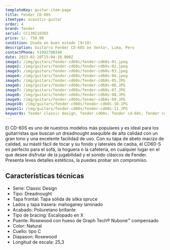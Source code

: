 ```yaml
---
templateKey: guitar-item-page
title: Fender CD-60S
itemtype: acoustic-guitar
order: 4
brand: fender
serial: CC130210303
price: S/. 750.00
condition: Usada en buen estado (9/10)
description: Guitarra Fender CD-60S en Venta!, Lima, Peru
contactPhone: 51992780348
date: 2023-02-28T15:04:10.000Z
image1: /img/guitars/fender-cd60s/fender-cd60s-01.jpeg
image2: /img/guitars/fender-cd60s/fender-cd60s-02.jpeg
image3: /img/guitars/fender-cd60s/fender-cd60s-03.jpeg
image4: /img/guitars/fender-cd60s/fender-cd60s-04.jpeg
image5: /img/guitars/fender-cd60s/fender-cd60s-05.JPG
image6: /img/guitars/fender-cd60s/fender-cd60s-06.JPG
image7: /img/guitars/fender-cd60s/fender-cd60s-07.JPG
image8: /img/guitars/fender-cd60s/fender-cd60s-08.JPG
image9: /img/guitars/fender-cd60s/fender-cd60s-09.JPG
image10: /img/guitars/fender-cd60s/fender-cd60s-10.JPG
image11: /img/guitars/fender-cd60s/fender-cd60s-11.JPG
keywords: fender classic design, fender cd60s, fender cd-60s, fender cd60s, fender cd 60
---
```

El CD-60S es uno de nuestros modelos más populares y es ideal para los guitarristas que buscan un dreadnought asequible de alta calidad con un gran tono y una excelente facilidad de uso. Con su tapa de abeto macizo de calidad, su mástil fácil de tocar y su fondo y laterales de caoba, el CD60-S es perfecto para el sofá, la hoguera o la cafetería, en cualquier lugar en el que desee disfrutar de la jugabilidad y el sonido clásicos de Fender.
Presenta leves detalles estéticos, la puedes probar sin compromiso.

## Características técnicas

* Serie: Classic Design
* Tipo: Dreadnought
* Tapa frontal: Tapa sólida de sitka spruce
* Lados y tapa trasera: mahoganey laminado
* Acabado: Poliuretano brillante
* Tipo de bracing: Escalopado en X
* Puente: Rosewood con hueso de Graph Tech® Nubone™ compensado
* Color: Natural
* Cuello: tipo C
* Diapason: Rosewood
* Longitud de escala: 25,3

